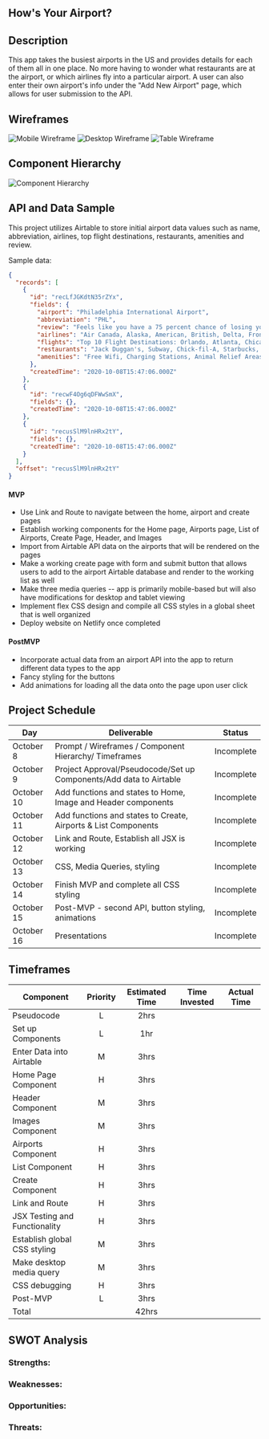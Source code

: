 ## How's Your Airport?

## Description

This app takes the busiest airports in the US and provides details for each of them all in one place. No more having to wonder what restaurants are at the airport, or which airlines fly into a particular airport. A user can also enter their own airport's info under the "Add New Airport" page, which allows for user submission to the API.

## Wireframes

![Mobile Wireframe](https://github.com/corysmith1522/location-react-app/blob/master/Mobile%20Wireframe.png)
![Desktop Wireframe](https://github.com/corysmith1522/location-react-app/blob/master/Desktop%20Wireframe.png)
![Table Wireframe](https://github.com/corysmith1522/location-react-app/blob/master/Tablet%20Wireframe.png)

## Component Hierarchy

![Component Hierarchy](https://github.com/corysmith1522/location-react-app/blob/master/Component%20Hierarchy.jpg)

## API and Data Sample

This project utilizes Airtable to store initial airport data values such as name, abbreviation, airlines, top flight destinations, restaurants, amenities and review.

Sample data:

```json
{
  "records": [
    {
      "id": "recLfJGKdtN35rZYx",
      "fields": {
        "airport": "Philadelphia International Airport",
        "abbreviation": "PHL",
        "review": "Feels like you have a 75 percent chance of losing your luggage when you go through Philly.",
        "airlines": "Air Canada, Alaska, American, British, Delta, Frontier, JetBlue, Lufthansa, Southwest, Spirit, United",
        "flights": "Top 10 Flight Destinations: Orlando, Atlanta, Chicago, Dallas-Fort Worth, Charlotte, Boston, Denver, Tampa, Minneapolis, Detroit",
        "restaurants": "Jack Duggan's, Subway, Chick-fil-A, Starbucks, Sky Asian Bistro, Chickie's & Pete's, Auntie Anne's, Jamba Juice, Sbarro, Smashburger, Tony Luke's, Au ...",
        "amenities": "Free Wifi, Charging Stations, Animal Relief Areas, Art Exhibitions, Marriott Airport Hotel, Long-term Parking, Short-term Parking, Express Spa Station..."
      },
      "createdTime": "2020-10-08T15:47:06.000Z"
    },
    {
      "id": "recwF4Og6qDFWwSmX",
      "fields": {},
      "createdTime": "2020-10-08T15:47:06.000Z"
    },
    {
      "id": "recusSlM9lnHRx2tY",
      "fields": {},
      "createdTime": "2020-10-08T15:47:06.000Z"
    }
  ],
  "offset": "recusSlM9lnHRx2tY"
}
```

#### MVP

- Use Link and Route to navigate between the home, airport and create pages
- Establish working components for the Home page, Airports page, List of Airports, Create Page, Header, and Images
- Import from Airtable API data on the airports that will be rendered on the pages
- Make a working create page with form and submit button that allows users to add to the airport Airtable database and render to the working list as well
- Make three media queries -- app is primarily mobile-based but will also have modifications for desktop and tablet viewing
- Implement flex CSS design and compile all CSS styles in a global sheet that is well organized
- Deploy website on Netlify once completed

#### PostMVP

- Incorporate actual data from an airport API into the app to return different data types to the app
- Fancy styling for the buttons
- Add animations for loading all the data onto the page upon user click

## Project Schedule

| Day        | Deliverable                                                        | Status     |
| ---------- | ------------------------------------------------------------------ | ---------- |
| October 8  | Prompt / Wireframes / Component Hierarchy/ Timeframes              | Incomplete |
| October 9  | Project Approval/Pseudocode/Set up Components/Add data to Airtable | Incomplete |
| October 10 | Add functions and states to Home, Image and Header components      | Incomplete |
| October 11 | Add functions and states to Create, Airports & List Components     | Incomplete |
| October 12 | Link and Route, Establish all JSX is working                       | Incomplete |
| October 13 | CSS, Media Queries, styling                                        | Incomplete |
| October 14 | Finish MVP and complete all CSS styling                            | Incomplete |
| October 15 | Post-MVP - second API, button styling, animations                  | Incomplete |
| October 16 | Presentations                                                      | Incomplete |

## Timeframes

| Component                     | Priority | Estimated Time | Time Invested | Actual Time |
| ----------------------------- | :------: | :------------: | :-----------: | :---------: |
| Pseudocode                    |    L     |      2hrs      |               |             |
| Set up Components             |    L     |      1hr       |               |             |
| Enter Data into Airtable      |    M     |      3hrs      |               |             |
| Home Page Component           |    H     |      3hrs      |               |             |
| Header Component              |    M     |      3hrs      |               |             |
| Images Component              |    M     |      3hrs      |               |             |
| Airports Component            |    H     |      3hrs      |               |             |
| List Component                |    H     |      3hrs      |               |             |
| Create Component              |    H     |      3hrs      |               |             |
| Link and Route                |    H     |      3hrs      |               |             |
| JSX Testing and Functionality |    H     |      3hrs      |               |             |
| Establish global CSS styling  |    M     |      3hrs      |               |             |
| Make desktop media query      |    M     |      3hrs      |               |             |
| CSS debugging                 |    H     |      3hrs      |               |             |
| Post-MVP                      |    L     |      3hrs      |               |             |
| Total                         |          |     42hrs      |               |             |

## SWOT Analysis

### Strengths:

### Weaknesses:

### Opportunities:

### Threats:
